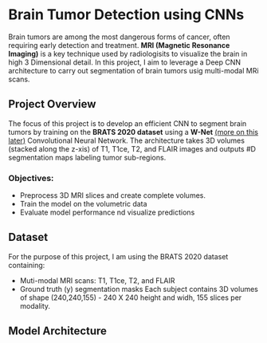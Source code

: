 # Brain Tumor Detection using CNNs

Brain tumors are among the most dangerous forms of cancer, often requiring early detection and treatment. **MRI (Magnetic Resonance Imaging)** is a key technique used by radiologisits to visualize the brain in high 3 Dimensional detail.
In this project, I aim to leverage a Deep CNN architecture to carry out segmentation of brain tumors usig multi-modal MRi scans.

## Project Overview

The focus of this project is to develop an efficient CNN to segment brain tumors by training on the **BRATS 2020 dataset** using a **W-Net** [(more on this later)](#model-architecture) Convolutional Neural Network. The architecture takes 3D volumes (stacked along the z-xis) of T1, T1ce, T2, and FLAIR images and outputs #D segmentation maps labeling tumor sub-regions.

### Objectives: 

- Preprocess 3D MRI slices and create complete volumes.
- Train the model on the volumetric data
- Evaluate model performance nd visualize predictions

## Dataset

For the purpose of this project, I am using the BRATS 2020 dataset containing:
- Muti-modal MRI scans: T1, T1ce, T2, and FLAIR
- Ground truth (y) segmentation masks
Each subject contains 3D volumes of shape (240,240,155) - 240 X 240 height and widh, 155 slices per modality.

## Model Architecture




